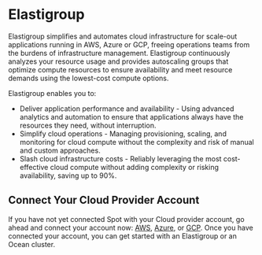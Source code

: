 # Elastigroup

Elastigroup simplifies and automates cloud infrastructure for scale-out applications running in AWS, Azure or GCP, freeing operations teams from the burdens of infrastructure management. Elastigroup continuously analyzes your resource usage and provides autoscaling groups that optimize compute resources to ensure availability and meet resource demands using the lowest-cost compute options.

Elastigroup enables you to:

- Deliver application performance and availability - Using advanced analytics and automation to ensure that applications always have the resources they need, without interruption.
- Simplify cloud operations - Managing provisioning, scaling, and monitoring for cloud compute without the complexity and risk of manual and custom approaches.
- Slash cloud infrastructure costs - Reliably leveraging the most cost-effective cloud compute without adding complexity or risking availability, saving up to 90%.

## Connect Your Cloud Provider Account

If you have not yet connected Spot with your Cloud provider account, go ahead and connect your account now: [AWS](connect-your-cloud-provider/aws-account), [Azure](connect-your-cloud-provider/azure-account), or [GCP](connect-your-cloud-provider/gcp-project). Once you have connected your account, you can get started with an Elastigroup or an Ocean cluster.
